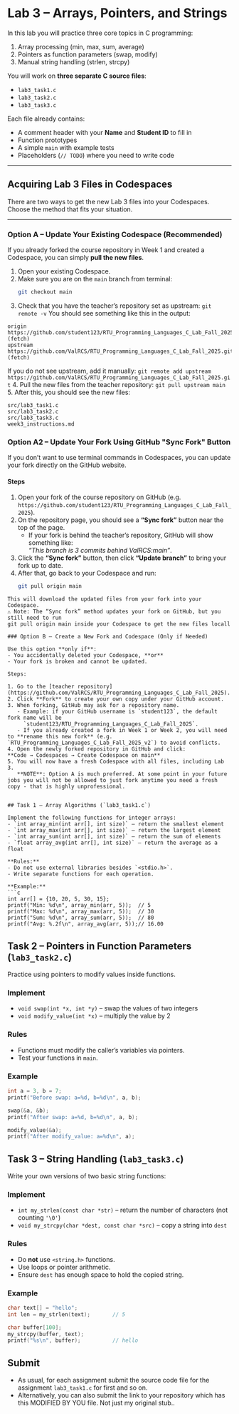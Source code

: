 # Lab 3 – Arrays, Pointers, and Strings

In this lab you will practice three core topics in C programming:
1. Array processing (min, max, sum, average)
2. Pointers as function parameters (swap, modify)
3. Manual string handling (strlen, strcpy)

You will work on **three separate C source files**:

- `lab3_task1.c`
- `lab3_task2.c`
- `lab3_task3.c`

Each file already contains:
- A comment header with your **Name** and **Student ID** to fill in
- Function prototypes
- A simple `main` with example tests
- Placeholders (`// TODO`) where you need to write code

---
## Acquiring Lab 3 Files in Codespaces

There are two ways to get the new Lab 3 files into your Codespaces.  
Choose the method that fits your situation.

---

### Option A – Update Your Existing Codespace (Recommended)

If you already forked the course repository in Week 1 and created a Codespace, you can simply **pull the new files**.

1. Open your existing Codespace.
2. Make sure you are on the `main` branch from terminal:
   ```bash
   git checkout main
   ```
3. Check that you have the teacher’s repository set as upstream:
```git remote -v```
You should see something like this in the output:
```
origin    https://github.com/student123/RTU_Programming_Languages_C_Lab_Fall_2025.git (fetch)
upstream  https://github.com/ValRCS/RTU_Programming_Languages_C_Lab_Fall_2025.git (fetch)
```
If you do not see upstream, add it manually:
```git remote add upstream https://github.com/ValRCS/RTU_Programming_Languages_C_Lab_Fall_2025.git```
4. Pull the new files from the teacher repository:
```git pull upstream main```
5. After this, you should see the new files:
```
src/lab3_task1.c
src/lab3_task2.c
src/lab3_task3.c
week3_instructions.md
```

### Option A2 – Update Your Fork Using GitHub "Sync Fork" Button

If you don’t want to use terminal commands in Codespaces, you can update your fork directly on the GitHub website.

#### Steps

1. Open your fork of the course repository on GitHub (e.g. `https://github.com/student123/RTU_Programming_Languages_C_Lab_Fall_2025`).
2. On the repository page, you should see a **“Sync fork”** button near the top of the page.  
   - If your fork is behind the teacher’s repository, GitHub will show something like:  
     *“This branch is 3 commits behind ValRCS:main”*.
3. Click the **“Sync fork”** button, then click **“Update branch”** to bring your fork up to date.
4. After that, go back to your Codespace and run:
   ```bash
   git pull origin main
```
This will download the updated files from your fork into your Codespace.
⚠️ Note: The “Sync fork” method updates your fork on GitHub, but you still need to run
git pull origin main inside your Codespace to get the new files locall

### Option B – Create a New Fork and Codespace (Only if Needed)

Use this option **only if**:
- You accidentally deleted your Codespace, **or**
- Your fork is broken and cannot be updated.

Steps:

1. Go to the [teacher repository](https://github.com/ValRCS/RTU_Programming_Languages_C_Lab_Fall_2025).
2. Click **Fork** to create your own copy under your GitHub account.
3. When forking, GitHub may ask for a repository name.  
   - Example: if your GitHub username is `student123`, the default fork name will be  
     `student123/RTU_Programming_Languages_C_Lab_Fall_2025`.  
   - If you already created a fork in Week 1 or Week 2, you will need to **rename this new fork** (e.g. `RTU_Programming_Languages_C_Lab_Fall_2025_v2`) to avoid conflicts.
4. Open the newly forked repository in GitHub and click:  
**Code → Codespaces → Create Codespace on main**
5. You will now have a fresh Codespace with all files, including Lab 3.
   **NOTE**: Option A is much preferred. At some point in your future jobs you will not be allowed to just fork anytime you need a fresh copy - that is highly unprofessional.


## Task 1 – Array Algorithms (`lab3_task1.c`)

Implement the following functions for integer arrays:
- `int array_min(int arr[], int size)` – return the smallest element
- `int array_max(int arr[], int size)` – return the largest element
- `int array_sum(int arr[], int size)` – return the sum of elements
- `float array_avg(int arr[], int size)` – return the average as a float

**Rules:**
- Do not use external libraries besides `<stdio.h>`.
- Write separate functions for each operation.

**Example:**
```c
int arr[] = {10, 20, 5, 30, 15};
printf("Min: %d\n", array_min(arr, 5));  // 5
printf("Max: %d\n", array_max(arr, 5));  // 30
printf("Sum: %d\n", array_sum(arr, 5));  // 80
printf("Avg: %.2f\n", array_avg(arr, 5));// 16.00
```

## Task 2 – Pointers in Function Parameters (`lab3_task2.c`)

Practice using pointers to modify values inside functions.

### Implement
- `void swap(int *x, int *y)` – swap the values of two integers  
- `void modify_value(int *x)` – multiply the value by 2  

### Rules
- Functions must modify the caller’s variables via pointers.
- Test your functions in `main`.

### Example
```c
int a = 3, b = 7;
printf("Before swap: a=%d, b=%d\n", a, b);

swap(&a, &b);
printf("After swap: a=%d, b=%d\n", a, b);

modify_value(&a);
printf("After modify_value: a=%d\n", a);
```

## Task 3 – String Handling (`lab3_task3.c`)

Write your own versions of two basic string functions:

### Implement
- `int my_strlen(const char *str)` – return the number of characters (not counting `'\0'`)  
- `void my_strcpy(char *dest, const char *src)` – copy a string into `dest`  

### Rules
- Do **not** use `<string.h>` functions.
- Use loops or pointer arithmetic.
- Ensure `dest` has enough space to hold the copied string.

### Example
```c
char text[] = "hello";
int len = my_strlen(text);       // 5

char buffer[100];
my_strcpy(buffer, text);
printf("%s\n", buffer);          // hello
```

## Submit

* As usual, for each assignment submit the source code file for the assignment `lab3_task1.c` for first and so on.
* Alternatively, you can also submit the link to your repository which has this MODIFIED BY YOU file. Not just my original stub..



